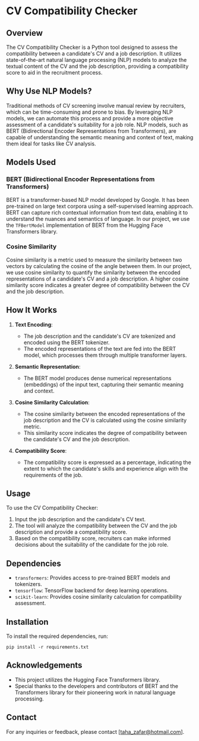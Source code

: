# CV Compatibility Checker

## Overview
The CV Compatibility Checker is a Python tool designed to assess the compatibility between a candidate's CV and a job description. It utilizes state-of-the-art natural language processing (NLP) models to analyze the textual content of the CV and the job description, providing a compatibility score to aid in the recruitment process.

## Why Use NLP Models?
Traditional methods of CV screening involve manual review by recruiters, which can be time-consuming and prone to bias. By leveraging NLP models, we can automate this process and provide a more objective assessment of a candidate's suitability for a job role. NLP models, such as BERT (Bidirectional Encoder Representations from Transformers), are capable of understanding the semantic meaning and context of text, making them ideal for tasks like CV analysis.

## Models Used
### BERT (Bidirectional Encoder Representations from Transformers)
BERT is a transformer-based NLP model developed by Google. It has been pre-trained on large text corpora using a self-supervised learning approach. BERT can capture rich contextual information from text data, enabling it to understand the nuances and semantics of language. In our project, we use the `TFBertModel` implementation of BERT from the Hugging Face Transformers library.

### Cosine Similarity
Cosine similarity is a metric used to measure the similarity between two vectors by calculating the cosine of the angle between them. In our project, we use cosine similarity to quantify the similarity between the encoded representations of a candidate's CV and a job description. A higher cosine similarity score indicates a greater degree of compatibility between the CV and the job description.

## How It Works
1. **Text Encoding**: 
   - The job description and the candidate's CV are tokenized and encoded using the BERT tokenizer.
   - The encoded representations of the text are fed into the BERT model, which processes them through multiple transformer layers.

2. **Semantic Representation**:
   - The BERT model produces dense numerical representations (embeddings) of the input text, capturing their semantic meaning and context.

3. **Cosine Similarity Calculation**:
   - The cosine similarity between the encoded representations of the job description and the CV is calculated using the cosine similarity metric.
   - This similarity score indicates the degree of compatibility between the candidate's CV and the job description.

4. **Compatibility Score**:
   - The compatibility score is expressed as a percentage, indicating the extent to which the candidate's skills and experience align with the requirements of the job.

## Usage
To use the CV Compatibility Checker:
1. Input the job description and the candidate's CV text.
2. The tool will analyze the compatibility between the CV and the job description and provide a compatibility score.
3. Based on the compatibility score, recruiters can make informed decisions about the suitability of the candidate for the job role.

## Dependencies
- `transformers`: Provides access to pre-trained BERT models and tokenizers.
- `tensorflow`: TensorFlow backend for deep learning operations.
- `scikit-learn`: Provides cosine similarity calculation for compatibility assessment.

## Installation
To install the required dependencies, run:
```
pip install -r requirements.txt
```

## Acknowledgements
- This project utilizes the Hugging Face Transformers library.
- Special thanks to the developers and contributors of BERT and the Transformers library for their pioneering work in natural language processing.

## Contact
For any inquiries or feedback, please contact [taha_zafar@hotmail.com].
